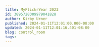 ```yaml
---
title: MyFlickrYear 2023
id: 3895728309979041828
author: Kirby Urner
published: 2024-01-11T12:01:00.000-08:00
updated: 2024-01-11T12:01:16.401-08:00
blog: control_room
tags: 
---
```


[](https://www.flickr.com/photos/kirbyurner/53458199625/)